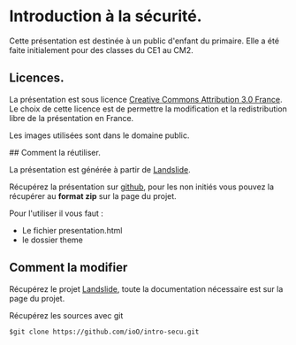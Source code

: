 # Introduction à la sécurité.

Cette présentation est destinée à un public d'enfant du primaire. Elle a été faite initialement pour des classes du CE1 
au CM2.

## Licences.

La présentation est sous licence [Creative Commons Attribution 3.0 
France](http://creativecommons.org/licenses/by/3.0/fr/ "CC by 3.0 FR"). Le choix de cette licence est de permettre la 
modification et la redistribution libre de la présentation en France.

Les images utilisées sont dans le domaine public.

## Comment la réutiliser.

La présentation est générée à partir de [Landslide](https://github.com/n1k0/landslide).

Récupérez la présentation sur [github](http://www.github.com/ioO/intro-secu), pour les non initiés vous pouvez la 
récupérer au **format zip** sur la page du projet.

Pour l'utiliser il vous faut :
- Le fichier presentation.html
- le dossier theme

## Comment la modifier

Récupérez le projet [Landslide](https://github.com/n1k0/landslide), toute la documentation nécessaire est sur la page 
du projet.

Récupérez les sources avec git

    $git clone https://github.com/ioO/intro-secu.git
